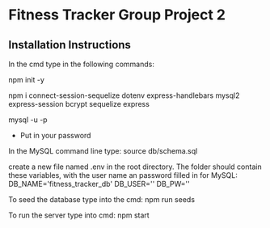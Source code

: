 # Fitness Tracker Group Project 2

## Installation Instructions

In the cmd type in the following commands:

npm init -y

npm i connect-session-sequelize dotenv express-handlebars mysql2 express-session bcrypt sequelize express

mysql -u <username> -p
* Put in your password

In the MySQL command line type:
source db/schema.sql

create a new file named .env in the root directory.  The folder should contain these variables, with the user name an password filled in for MySQL:
DB_NAME='fitness_tracker_db'
DB_USER=''
DB_PW=''

To seed the database type into the cmd:
npm run seeds

To run the server type into cmd:
npm start